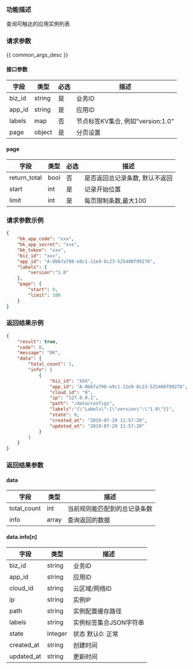 ### 功能描述

查询可触达的应用实例列表

### 请求参数

{{ common_args_desc }}

#### 接口参数

| 字段        |  类型     | 必选   |  描述    |
|-------------|-----------|--------|----------|
| biz_id      |  string   | 是     | 业务ID   |
| app_id      |  string   | 是     | 应用ID   |
| labels      |  map      | 否     | 节点标签KV集合, 例如"version:1.0" |
| page        |  object   | 是     | 分页设置 |

#### page

| 字段         |  类型  | 必选   |  描述      |
|--------------|--------|--------|------------|
| return_total |  bool  | 否     | 是否返回总记录条数, 默认不返回 |
| start        |  int   | 是     | 记录开始位置 |
| limit        |  int   | 是     | 每页限制条数,最大100 |

### 请求参数示例

```json
{
    "bk_app_code": "xxx",
    "bk_app_secret": "xxx",
    "bk_token": "xxx",
    "biz_id": "xxx",
    "app_id": "A-0b67a798-e9c1-11e9-8c23-525400f99278",
    "labels": {
        "version":"1.0"
    },
    "page": {
        "start": 0,
        "limit": 100
    }
}
```

### 返回结果示例

```json
{
    "result": true,
    "code": 0,
    "message": "OK",
    "data": {
        "total_count": 1,
        "info": [
            {
                "biz_id": "XXX",
                "app_id": "A-0b67a798-e9c1-11e9-8c23-525400f99278",
                "cloud_id": "0",
                "ip": "127.0.0.1",
                "path": "/data/configs",
                "labels":"{\"Labels\":{\"version\":\"1.0\"}}",
                "state": 0,
                "created_at": "2019-07-29 11:57:20",
                "updated_at": "2019-07-29 11:57:20"
            }
        ]
    }
}
```

### 返回结果参数

#### data

| 字段        | 类型      | 描述      |
|-------------|-----------|-----------|
| total_count | int       | 当前规则能匹配到的总记录条数 |
| info        | array     | 查询返回的数据 |

#### data.info[n]

| 字段           | 类型      | 描述    |
|----------------|-----------|---------|
| biz_id         |  string   | 业务ID  |
| app_id         |  string   | 应用ID  |
| cloud_id       |  string   | 云区域/网络ID |
| ip             |  string   | 实例IP |
| path           |  string   | 实例配置缓存路径 |
| labels         |  string   | 实例标签集合JSON字符串 |
| state          |  integer  | 状态 默认0: 正常 |
| created_at     |  string   | 创建时间 |
| updated_at     |  string   | 更新时间 |
